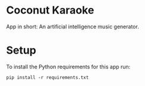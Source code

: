# Coconut Karaoke

App in short: An artificial intelligence music generator.

# Setup

To install the Python requirements for this app run:

```
pip install -r requirements.txt
```
